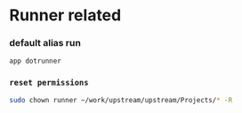 # Runner related

### default alias run
```sh evaluate
app dotrunner
```

### `reset permissions`
```sh
sudo chown runner ~/work/upstream/upstream/Projects/* -R
```

